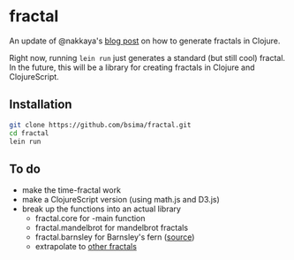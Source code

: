 # fractal

An update of @nakkaya's [blog post](http://nakkaya.com/2009/09/29/fractals-in-clojure-mandelbrot-fractal/) on how to generate fractals in Clojure.

Right now, running `lein run` just generates a standard (but still cool) fractal. In the future, this will be a library for creating fractals in Clojure and ClojureScript.

## Installation

```bash
git clone https://github.com/bsima/fractal.git
cd fractal
lein run
```

## To do

* make the time-fractal work
* make a ClojureScript version (using math.js and D3.js)
* break up the functions into an actual library
    * fractal.core for -main function
    * fractal.mandelbrot for mandelbrot fractals
    * fractal.barnsley for Barnsley's fern ([source](http://nakkaya.com/2009/09/28/fractals-in-clojure-fractal-fern/))
    * extrapolate to [other fractals](http://en.wikipedia.org/wiki/Fractal)